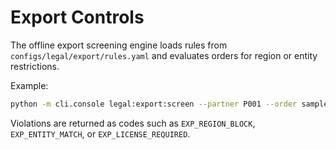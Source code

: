# Export Controls

The offline export screening engine loads rules from `configs/legal/export/rules.yaml` and evaluates orders for region or entity restrictions.

Example:
```bash
python -m cli.console legal:export:screen --partner P001 --order samples/sales/order_lines.json
```

Violations are returned as codes such as `EXP_REGION_BLOCK`, `EXP_ENTITY_MATCH`, or `EXP_LICENSE_REQUIRED`.
